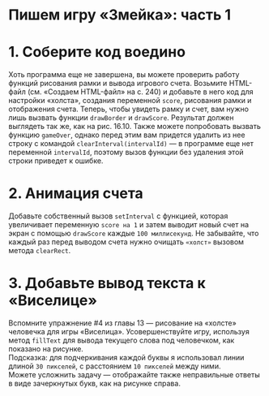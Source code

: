# Пишем игру «Змейка»: часть 1

# 1. Соберите код воедино<br>
Хоть программа еще не завершена, вы можете проверить работу функций рисования рамки и вывода игрового счета. Возьмите HTML-файл (см. «Создаем HTML-файл» на с. 240) и добавьте в него код для настройки «холста», создания переменной ```score```, рисования рамки и отображения счета. Теперь, чтобы увидеть рамку и счет, вам нужно лишь вызвать функции ```drawBorder``` и ```drawScore```. Результат должен выглядеть так же, как на рис. 16.10. Также можете попробовать вызвать функцию ```gameOver```, однако перед этим вам придется удалить из нее строку с командой ```clearInterval(intervalId)``` — в программе еще нет переменной ```intervalId```, поэтому вызов функции без удаления этой строки приведет к ошибке.

# 2. Анимация счета<br>
Добавьте собственный вызов ```setInterval``` с функцией, которая увеличивает переменную ```score на 1``` и затем выводит новый счет на экран с помощью ```drawScore``` каждые ```100 миллисекунд```. Не забывайте, что каждый раз перед выводом счета нужно очищать ```«холст»``` вызовом метода ```clearRect```.

# 3. Добавьте вывод текста к «Виселице»<br>
Вспомните упражнение #4 из главы 13 — рисование на «холсте» человечка для игры «Виселица». Усовершенствуйте игру, используя метод ```fillText``` для вывода текущего слова под человечком, как показано на рисунке.<br>
Подсказка: для подчеркивания каждой буквы я использовал линии длиной ```30 пикселей```, с расстоянием ```10 пикселей``` между ними.<br>
Можете усложнить задачу — отображайте также неправильные ответы в виде зачеркнутых букв, как на рисунке справа.